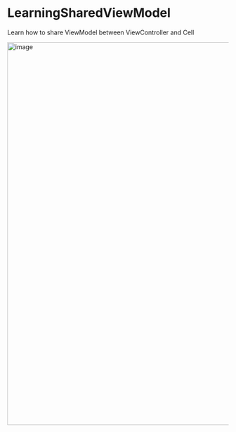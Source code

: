 # LearningSharedViewModel
Learn how to share ViewModel between ViewController and Cell

<img width="872" alt="image" src="https://user-images.githubusercontent.com/66399719/233961673-74ac4b36-559b-4f7a-a0de-956702eff4da.png">
